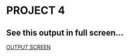 # PROJECT 4

## See this output in full screen...

[OUTPUT SCREEN](https://musicpage123.netlify.app/)

